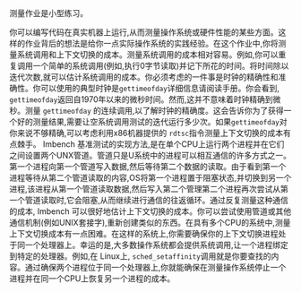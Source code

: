 测量作业是小型练习。



你可以编写代码在真实机器上运行,从而测量操作系统或硬件性能的某些方面。这样的作业背后的想法是给你一点实际操作系统的实践经验。在这个作业中,你将测量系统调用和上下文切换的成本。测量系统调用的成本相对容易。例如,你可以重复调用一个简单的系统调用(例如,执行0字节读取)并记下所花的时间。将时间除以迭代次数,就可以估计系统调用的成本。你必须考虑的一件事是时钟的精确性和准确性。你可以使用的典型时钟是`gettimeofday`详细信息请阅读手册。你会看到, `gettimeofday`返回自1970年以来的微秒时间。然而,这并不意味着时钟精确到微秒。测量 `gettimeofday` 的连续调用,以了解时钟的精确度。这会告诉你为了获得一个好的测量结果,需要让空系统调用测试的迭代运行多少次。如果`gettimeofday`对你来说不够精确,可以考虑利用x86机器提供的 `rdtsc`指令测量上下文切换的成本有点棘手。 Imbench 基准测试的实现方法,是在单个CPU上运行两个进程并在它们之间设置两个UNX管道。管道只是U系统中的进程可以相互通信的许多方式之一。第一个进程向第一个管道写入数据,然后等待第二个数据的读取。由于看到第一个进程等待从第二个管道读取的内容,OS将第一个进程置于阻塞状态,并切换到另一个进程,该进程从第一个管道读取数据,然后写入第二个管理第二个进程再次尝试从第一个管道读取时,它会阻塞,从而继续进行通信的往返循环。通过反复测量这种通信的成本, Imbench 可以很好地估计上下文切换的成本。你可以尝试使用管道或其他通信机制(例如UNIX套接字),重新创建类似的东西。在具有多个CPU的系统中,测量上下文切换成本有一点困难。在这样的系统上,你需要确保你的上下文切换进程处于同一个处理器上。幸运的是,大多数操作系统都会提供系统调用,让一个进程绑定到特定的处理器。例如,在 Linux上, `sched_setaffinity`调用就是你要查找的内容。通过确保两个进程位于同一个处理器上,你就能确保在测量操作系统停止一个进程并在同一个CPU上恢复另一个进程的成本。